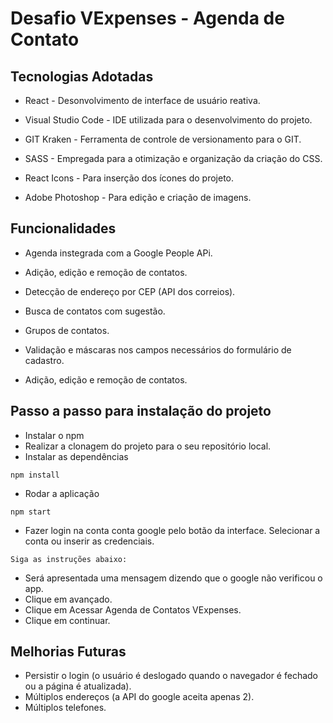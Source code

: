 # Desafio VExpenses - Agenda de Contato

## Tecnologias Adotadas
-	React - Desonvolvimento de interface de usuário reativa.

-	Visual Studio Code - IDE utilizada para o desenvolvimento do projeto.

-	GIT Kraken - Ferramenta de controle de versionamento para o GIT.

-	SASS - Empregada para a otimização e organização da criação do CSS.
	
-	React Icons - Para inserção dos ícones do projeto.

-	Adobe Photoshop - Para edição e criação de imagens.

## Funcionalidades
- Agenda instegrada com a Google People APi.

- Adição, edição e remoção de contatos.

- Detecção de endereço por CEP (API dos correios).

- Busca de contatos com sugestão.

- Grupos de contatos.

- Validação e máscaras nos campos necessários do formulário de cadastro.

- Adição, edição e remoção de contatos.

## Passo a passo para instalação do projeto
- Instalar o npm
- Realizar a clonagem do projeto para o seu repositório local.
- Instalar as dependências
```
npm install
``` 
- Rodar a aplicação 
```
npm start
```
- Fazer login na conta conta google pelo botão da interface. Selecionar a conta ou inserir as credenciais. 

```
Siga as instruções abaixo:
```
- Será apresentada uma mensagem dizendo que o google não verificou o app.
- Clique em avançado.
- Clique em Acessar Agenda de Contatos VExpenses.
- Clique em continuar.


## Melhorias Futuras

- Persistir o login (o usuário é deslogado quando o navegador é fechado ou a página é atualizada).
- Múltiplos endereços (a API do google aceita apenas 2).
- Múltiplos telefones.
